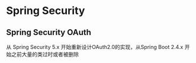 # Spring Security

## Spring Security OAuth
从 Spring Security 5.x 开始重新设计OAuth2.0的实现，从Spring Boot 2.4.x 开始之前大量的类过时或者被删除